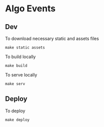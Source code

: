 # Algo Events

## Dev

To download necessary static and assets files

	make static assets

To build locally

	make build

To serve locally

	make serv

## Deploy

To deploy

	make deploy
